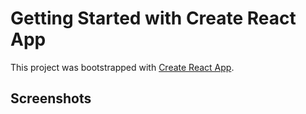 # Getting Started with Create React App

This project was bootstrapped with [Create React App](https://github.com/facebook/create-react-app).

## Screenshots
